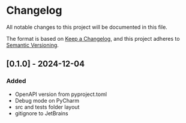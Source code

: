 # Changelog

All notable changes to this project will be documented in this file.

The format is based on [Keep a Changelog](https://keepachangelog.com/en/1.1.0/),
and this project adheres to [Semantic Versioning](https://semver.org/spec/v2.0.0.html).

## [0.1.0] - 2024-12-04

### Added

- OpenAPI version from pyproject.toml
- Debug mode on PyCharm
- src and tests folder layout
- gitignore to JetBrains
